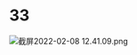 # 33

<img src="/Users/yangdong/Library/CloudStorage/OneDrive-Personal/Media/Knowledge Base.media/截屏2022-02-08 12.41.09.png" alt="截屏2022-02-08 12.41.09.png" style="zoom:100%;" />
